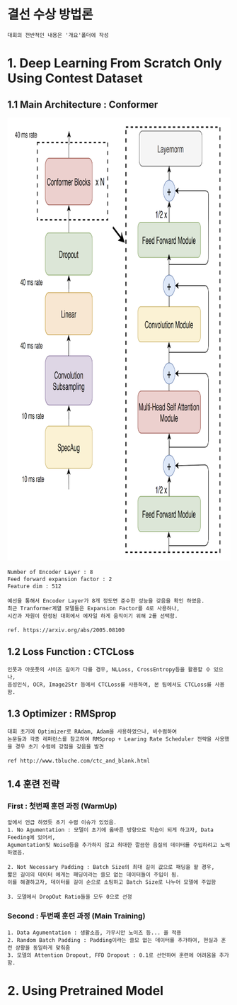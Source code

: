 # 결선 수상 방법론
```
대회의 전반적인 내용은 '개요'폴더에 작성
```

# 1. Deep Learning From Scratch Only Using Contest Dataset
## 1.1 Main Architecture : Conformer
<img src="./png/conformer.png" width="902px" height="1000px">

```
Number of Encoder Layer : 8
Feed forward expansion factor : 2
Feature dim : 512

예선을 통해서 Encoder Layer가 8개 정도면 준수한 성능을 갖음을 확인 하였음.
최근 Tranformer계열 모델들은 Expansion Factor를 4로 사용하나,
시간과 자원이 한정된 대회에서 에자일 하게 움직이기 위해 2를 선택함.

ref. https://arxiv.org/abs/2005.08100
```

## 1.2 Loss Function : CTCLoss

```
인풋과 아웃풋의 사이즈 길이가 다를 경우, NLLoss, CrossEntropy등을 활용할 수 있으나,
음성인식, OCR, Image2Str 등에서 CTCLoss를 사용하여, 본 팀에서도 CTCLoss를 사용함.
```

## 1.3 Optimizer : RMSprop
```
대회 초기에 Optimizer로 RAdam, Adam을 사용하였으나, 비수렴하여
논문들과 각종 레퍼런스를 참고하여 RMSprop + Learing Rate Scheduler 전략을 사용했을 경우 초기 수렴에 강점을 갖음을 발견

ref http://www.tbluche.com/ctc_and_blank.html
```

## 1.4 훈련 전략
### First : 첫번째 훈련 과정 (WarmUp)
```
앞에서 언급 하였듯 초기 수렴 이슈가 있었음.
1. No Agumentation : 모델이 초기에 옳바른 방향으로 학습이 되게 하고자, Data Feeding에 있어서, 
Agumentation및 Noise등을 추가하지 않고 최대한 깔끔한 음질의 데이터를 주입하려고 노력하였음.

2. Not Necessary Padding : Batch Size의 최대 길이 값으로 패딩을 할 경우, 
짧은 길이의 데이터 에게는 패딩이라는 쓸모 없는 데이터들이 주입이 됨.
이를 해결하고자, 데이터를 길이 순으로 소팅하고 Batch Size로 나누어 모델에 주입함

3. 모델에서 DropOut Ratio들을 모두 0으로 선정
```

### Second : 두번째 훈련 과정 (Main Training)
```
1. Data Agumentation : 생활소음, 가우시안 노이즈 등... 을 적용
2. Random Batch Padding : Padding이라는 쓸모 없는 데이터를 추가하여, 현실과 훈련 상황을 동일하게 맞춰줌
3. 모델의 Attention Dropout, FFD Dropout : 0.1로 선언하여 훈련에 어려움을 추가함.
```





# 2. Using Pretrained Model

